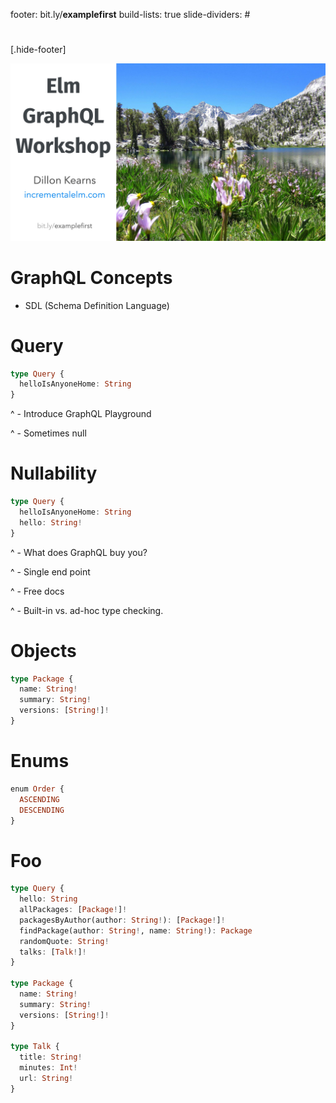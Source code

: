 footer: bit.ly/**examplefirst**
build-lists: true
slide-dividers: #

#

[.hide-footer]

![fit](img/opening.jpg)

# GraphQL Concepts

- SDL (Schema Definition Language)

# Query

```haskell
type Query {
  helloIsAnyoneHome: String
}
```

^ - Introduce GraphQL Playground

^ - Sometimes null

# Nullability

```haskell
type Query {
  helloIsAnyoneHome: String
  hello: String!
}
```

^ - What does GraphQL buy you?

^ - Single end point

^ - Free docs

^ - Built-in vs. ad-hoc type checking.

# Objects

```haskell
type Package {
  name: String!
  summary: String!
  versions: [String!]!
}
```

# Enums

```haskell
enum Order {
  ASCENDING
  DESCENDING
}
```

# Foo

```haskell
type Query {
  hello: String
  allPackages: [Package!]!
  packagesByAuthor(author: String!): [Package!]!
  findPackage(author: String!, name: String!): Package
  randomQuote: String!
  talks: [Talk!]!
}

type Package {
  name: String!
  summary: String!
  versions: [String!]!
}

type Talk {
  title: String!
  minutes: Int!
  url: String!
}
```
